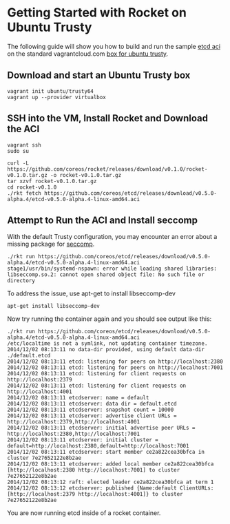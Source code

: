 # Getting Started with Rocket on Ubuntu Trusty

The following guide will show you how to build and run the sample [etcd aci](https://github.com/coreos/etcd/releases/download/v0.5.0-alpha.4/etcd-v0.5.0-alpha.4-linux-amd64.aci) on the standard vagrantcloud.com [box for ubuntu trusty](https://vagrantcloud.com/ubuntu/boxes/trusty64).


## Download and start an Ubuntu Trusty box

```
vagrant init ubuntu/trusty64
vagrant up --provider virtualbox
```

## SSH into the VM, Install Rocket and Download the ACI

```
vagrant ssh
sudo su

curl -L https://github.com/coreos/rocket/releases/download/v0.1.0/rocket-v0.1.0.tar.gz -o rocket-v0.1.0.tar.gz
tar xzvf rocket-v0.1.0.tar.gz
cd rocket-v0.1.0
./rkt fetch https://github.com/coreos/etcd/releases/download/v0.5.0-alpha.4/etcd-v0.5.0-alpha.4-linux-amd64.aci

```

## Attempt to Run the ACI and Install seccomp

With the default Trusty configuration, you may encounter an error about a missing package for [seccomp](http://sourceforge.net/projects/libseccomp/). 

```
./rkt run https://github.com/coreos/etcd/releases/download/v0.5.0-alpha.4/etcd-v0.5.0-alpha.4-linux-amd64.aci
stage1/usr/bin/systemd-nspawn: error while loading shared libraries: libseccomp.so.2: cannot open shared object file: No such file or directory

```

To address the issue, use apt-get to install libseccomp-dev

`apt-get install libseccomp-dev`

Now try running the container again and you should see output like this:

```
./rkt run https://github.com/coreos/etcd/releases/download/v0.5.0-alpha.4/etcd-v0.5.0-alpha.4-linux-amd64.aci
/etc/localtime is not a symlink, not updating container timezone.
2014/12/02 08:13:11 no data-dir provided, using default data-dir ./default.etcd
2014/12/02 08:13:11 etcd: listening for peers on http://localhost:2380
2014/12/02 08:13:11 etcd: listening for peers on http://localhost:7001
2014/12/02 08:13:11 etcd: listening for client requests on http://localhost:2379
2014/12/02 08:13:11 etcd: listening for client requests on http://localhost:4001
2014/12/02 08:13:11 etcdserver: name = default
2014/12/02 08:13:11 etcdserver: data dir = default.etcd
2014/12/02 08:13:11 etcdserver: snapshot count = 10000
2014/12/02 08:13:11 etcdserver: advertise client URLs = http://localhost:2379,http://localhost:4001
2014/12/02 08:13:11 etcdserver: initial advertise peer URLs = http://localhost:2380,http://localhost:7001
2014/12/02 08:13:11 etcdserver: initial cluster = default=http://localhost:2380,default=http://localhost:7001
2014/12/02 08:13:11 etcdserver: start member ce2a822cea30bfca in cluster 7e27652122e8b2ae
2014/12/02 08:13:11 etcdserver: added local member ce2a822cea30bfca [http://localhost:2380 http://localhost:7001] to cluster 7e27652122e8b2ae
2014/12/02 08:13:12 raft: elected leader ce2a822cea30bfca at term 1
2014/12/02 08:13:12 etcdserver: published {Name:default ClientURLs:[http://localhost:2379 http://localhost:4001]} to cluster 7e27652122e8b2ae
```

You are now running etcd inside of a rocket container.
